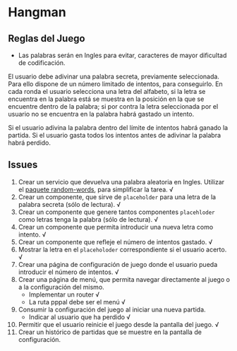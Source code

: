 # Hangman

## Reglas del Juego

* Las palabras serán en Ingles para evitar, caracteres de mayor dificultad de codificación. 

El usuario debe adivinar una palabra secreta, previamente seleccionada. Para ello dispone de un número limitado de intentos, para conseguirlo. En cada ronda el usuario selecciona una letra del alfabeto, si la letra se encuentra en la palabra está se muestra en la posición en la que se encuentre dentro de la palabra; si por contra la letra seleccionada por el usuario no se encuentra en la palabra habrá gastado un intento.

Si el usuario adivina la palabra dentro del límite de intentos habrá ganado la partida. Si el usuario  gasta todos los intentos antes de adivinar la palabra habrá perdido.

## Issues

1. Crear un servicio que devuelva una palabra aleatoria en Ingles. Utilizar el [paquete random-words](https://www.npmjs.com/package/random-words), para simplificar la tarea. √
2. Crear un componente, que sirve de `placeholder` para una letra de la palabra secreta (sólo de lectura). √
3. Crear un componente que genere tantos componentes `placehloder` como letras tenga la palabra (sólo de lectura). √
4. Crear un componente que permita introducir una nueva letra como intento. √
5. Crear un componente que refleje el número de intentos gastado. √
6. Mostrar la letra en el `placeholoder` correspondiente si el usuario acerto. √
7. Crear una página de configuración de juego donde el usuario pueda introducir el número de intentos. √
8. Crear una página de menú, que permita navegar directamente al juego o a la configuración del mismo.
    * Implementar un router √
    * La ruta pppal debe ser el menú √
9. Consumir la configuración del juego al iniciar una nueva partida. 
    * Indicar al usuario que ha perdido √
10. Permitir que el usuario reinicie el juego desde la pantalla del juego. √
11. Crear un histórico de partidas que se muestre en la pantalla de configuración.